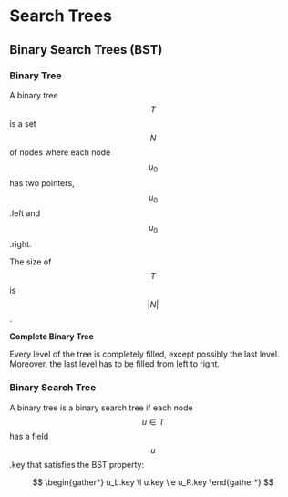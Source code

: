 # Search Trees

## Binary Search Trees (BST)

### Binary Tree

A binary tree $$T$$ is a set $$N$$ of nodes where each node $$u_0$$ has two
pointers, $$u_0$$.left and $$u_0$$.right.

The size of $$T$$ is $$|N|$$.

**Complete Binary Tree**

Every level of the tree is completely filled, except possibly the last level.
Moreover, the last level has to be filled from left to right.

### Binary Search Tree

A binary tree is a binary search tree if each node $$u \in T$$ has a field
$$u$$.key that satisfies the BST property:

$$
\begin{gather*}
u_L.key \l u.key \le u_R.key
\end{gather*}
$$
